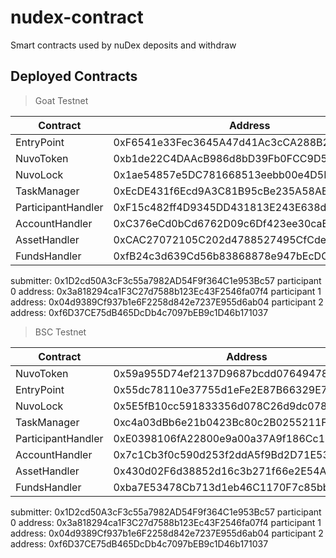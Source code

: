 # nudex-contract

Smart contracts used by nuDex deposits and withdraw

## Deployed Contracts

> Goat Testnet

| Contract           | Address                                    |
| ------------------ | ------------------------------------------ |
| EntryPoint         | 0xF6541e33Fec3645A47d41Ac3cCA288B2a8034De3 |
| NuvoToken          | 0xb1de22C4DAAcB986d8bD39Fb0FCC9D54C511002E |
| NuvoLock           | 0x1ae54857e5DC781668513eebb00e4D5D9b0e8257 |
| TaskManager        | 0xEcDE431f6Ecd9A3C81B95cBe235A58AB103E1b48 |
| ParticipantHandler | 0xF15c482ff4D9345DD431813E243E638dc1788e2a |
| AccountHandler     | 0xC376eCd0bCd6762D09c6Df423ee30caBb44A068D |
| AssetHandler       | 0xCAC27072105C202d4788527495CfCdeC5B10F84D |
| FundsHandler       | 0xfB24c3d639Cd56b83868878e947bEcDC25c54893 |

submitter: 0x1D2cd50A3cF3c55a7982AD54F9f364C1e953Bc57
participant 0 address: 0x3a818294ca1F3C27d7588b123Ec43F2546fa07f4
participant 1 address: 0x04d9389Cf937b1e6F2258d842e7237E955d6ab04
participant 2 address: 0xf6D37CE75dB465DcDb4c7097bEB9c1D46b171037

> BSC Testnet

| Contract           | Address                                    |
| ------------------ | ------------------------------------------ |
| NuvoToken          | 0x59a955D74ef2137D9687bcdd076494789bda6c8F |
| EntryPoint         | 0x55dc78110e37755d1eFe2E87B66329E7806D1526 |
| NuvoLock           | 0x5E5fB10cc591833356d078C26d9dc0789c7968b8 |
| TaskManager        | 0xc4a03dBb6e21b0423Bc80c2B0255211F3Ee685D0 |
| ParticipantHandler | 0xE0398106fA22800e9a00a37A9f186Cc19b2e289C |
| AccountHandler     | 0x7c1Cb3f0c590d253f2ddA5f9Bd2D71E53024c8D3 |
| AssetHandler       | 0x430d02F6d38852d16c3b271f66e2E54A9fe51AAd |
| FundsHandler       | 0xba7E53478Cb713d1eb46C1170F7c85bbd2BFc6Df |

submitter: 0x1D2cd50A3cF3c55a7982AD54F9f364C1e953Bc57
participant 0 address: 0x3a818294ca1F3C27d7588b123Ec43F2546fa07f4
participant 1 address: 0x04d9389Cf937b1e6F2258d842e7237E955d6ab04
participant 2 address: 0xf6D37CE75dB465DcDb4c7097bEB9c1D46b171037
